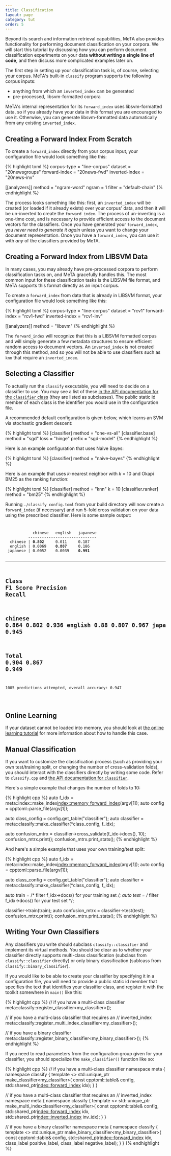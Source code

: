```yaml
---
title: Classification
layout: page
category: tut
order: 5
---
```


Beyond its search and information retrieval capabilities, MeTA also
provides functionality for performing document classification on your
corpora. We will start this tutorial by discussing how you can perform
document classification experiments on your data **without writing a single
line of code**, and then discuss more complicated examples later on.

The first step in setting up your classification task is, of course,
selecting your corpus. MeTA's built-in `classify` program supports the
following corpus inputs:

- anything from which an `inverted_index` can be generated
- pre-processed, libsvm-formatted corpora

MeTA's internal representation for its `forward_index` uses
libsvm-formatted data, so if you already have your data in this format you
are encouraged to use it. Otherwise, you can generate libsvm-formatted
data automatically from any existing `inverted_index`.

## Creating a Forward Index From Scratch

To create a `forward_index` directly from your corpus input, your
configuration file would look something like this:

{% highlight toml %}
corpus-type = "line-corpus"
dataset = "20newsgroups"
forward-index = "20news-fwd"
inverted-index = "20news-inv"

[[analyzers]]
method = "ngram-word"
ngram = 1
filter = "default-chain"
{% endhighlight %}

The process looks something like this: first, an `inverted_index` will be
created (or loaded if it already exists) over your corpus' data, and then
it will be un-inverted to create the `forward_index`. The process of
un-inverting is a one-time cost, and is necessary to provide efficient
access to the document vectors for the classifiers. Once you have
generated your `forward_index`, you *never need to generate it again*
unless you want to change your document representation. Once you have a
`forward_index`, you can use it with *any* of the classifiers provided by
MeTA.

## Creating a Forward Index from LIBSVM Data

In many cases, you may already have pre-processed corpora to perform
classification tasks on, and MeTA gracefully handles this. The most common
input for these classification tasks is the LIBSVM file format, and MeTA
supports this format directly as an input corpus.

To create a `forward_index` from data that is already in LIBSVM format,
your configuration file would look something like this:

{% highlight toml %}
corpus-type = "line-corpus"
dataset = "rcv1"
forward-index = "rcv1-fwd"
inverted-index = "rcv1-inv"

[[analyzers]]
method = "libsvm"
{% endhighlight %}

The `forward_index` will recognize that this is a LIBSVM formatted corpus
and will simply generate a few metadata structures to ensure efficient
random access to document vectors. An `inverted_index` is not created
through this method, and so you will not be able to use classifiers such
as `knn` that require an `inverted_index`.

## Selecting a Classifier

To actually run the `classify` executable, you will need to decide on a
classifier to use. You may see a list of these [in the API documentation
for the `classifier`
class](doxygen/classmeta_1_1classify_1_1classifier.html) (they are listed
as subclasses). The public static id member of each class is the
identifier you would use in the configuration file.

A recommended default configuration is given below, which learns an SVM
via stochastic gradient descent:

{% highlight toml %}
[classifier]
method = "one-vs-all"
    [classifier.base]
    method = "sgd"
    loss = "hinge"
    prefix = "sgd-model"
{% endhighlight %}

Here is an example configuration that uses Naive Bayes:

{% highlight toml %}
[classifier]
method = "naive-bayes"
{% endhighlight %}

Here is an example that uses *k*-nearest neighbor with *k* = 10 and Okapi BM25
as the ranking function:

{% highlight toml %}
[classifier]
method = "knn"
k = 10
    [classifier.ranker]
    method = "bm25"
{% endhighlight %}

Running `./classify config.toml` from your build directory will now create
a `forward_index` (if necessary) and run 5-fold cross validation on your
data using the prescribed classifier. Here is some sample output:

<div>
<code>
<pre>
            chinese   english   japanese
          ------------------------------
  chinese | <strong>0.802</strong>     0.011     0.187
  english | 0.0069    <strong>0.807</strong>     0.186
 japanese | 0.0052    0.0039    <strong>0.991</strong>

------------------------------------------------
<strong>Class</strong>       <strong>F1 Score</strong>    <strong>Precision</strong>   <strong>Recall</strong>
------------------------------------------------
chinese     0.864       0.802       0.936
english     0.88        0.807       0.967
japanese    0.968       0.991       0.945
------------------------------------------------
<strong>Total</strong>       <strong>0.904</strong>       <strong>0.867</strong>       <strong>0.949</strong>
------------------------------------------------
1005 predictions attempted, overall accuracy: 0.947
</pre>
</code>
</div>

## Online Learning
If your dataset cannot be loaded into memory, you should look at [the
online learning tutorial](online-learning.html) for more information about
how to handle this case.

## Manual Classification

If you want to customize the classification process (such as providing
your own test/training split, or changing the number of cross-validation
folds), you should interact with the classifiers directly by writing some
code. Refer to `classify.cpp` and [the API documentation for
`classifier`](doxygen/classmeta_1_1classify_1_1classifier.html).

Here's a simple example that changes the number of folds to 10:

{% highlight cpp %}
auto f_idx = meta::index::make_index<index::memory_forward_index>(argv[1]);
auto config = cpptoml::parse_file(argv[1]);

auto class_config = config.get_table("classifier");
auto classifier = meta::classify::make_classifier(*class_config, f_idx);

auto confusion_mtrx = classifier->cross_validate(f_idx->docs(), 10);
confusion_mtrx.print();
confusion_mtrx.print_stats();
{% endhighlight %}

And here's a simple example that uses your own training/test split:

{% highlight cpp %}
auto f_idx = meta::index::make_index<index::memory_forward_index>(argv[1]);
auto config = cpptoml::parse_file(argv[1]);

auto class_config = config.get_table("classifier");
auto classifier = meta::classify::make_classifier(*class_config, f_idx);

auto train = /* filter f_idx->docs() for your training set */;
auto test = /* filter f_idx->docs() for your test set */;

classifier->train(train);
auto confusion_mtrx = classifier->test(test);
confusion_mtrx.print();
confusion_mtrx.print_stats();
{% endhighlight %}

## Writing Your Own Classifiers

Any classifiers you write should subclass `classify::classifier` and
implement its virtual methods. You should be clear as to whether your
classifier directly supports multi-class classification (subclass from
`classify::classifier` directly) or only binary classification (sublcass
from `classify::binary_classifier`).

If you would like to be able to create your classifier by specifying it in
a configuration file, you will need to provide a public static id member
that specifies the text that identifies your classifier class, and
register it with the toolkit somewhere in `main()` like this:

{% highlight cpp %}
// if you have a multi-class classifier
meta::classify::register_classifier<my_classifier>();

// if you have a multi-class classifier that requires an
// inverted_index
meta::classify::register_multi_index_classifier<my_classifier>();

// if you have a binary classifier
meta::classify::register_binary_classifier<my_binary_classifier>();
{% endhighlight %}

If you need to read parameters from the configuration group given for your
classifier, you should specialize the `make_classifier()` function like so:

{% highlight cpp %}
// if you have a multi-class classifier
namespace meta
{
namespace classify
{
template <>
std::unique_ptr<classifier>
    make_classifier<my_classifier>(
        const cpptoml::table& config,
        std::shared_ptr<index::forward_index> idx);
}
}

// if you have a multi-class classifier that requires an
// inverted_index
namespace meta
{
namespace classify
{
template <>
std::unique_ptr<classifier>
    make_multi_indexclassifier<my_classifier>(
        const cpptoml::table& config,
        std::shared_ptr<index::forward_index> idx,
        std::shared_ptr<index::inverted_index> inv_idx);
}
}

// if you have a binary classifier
namespace meta
{
namespace classify
{
template <>
std::unique_ptr<classifier>
    make_binary_classifier<my_binary_classifier>(
        const cpptoml::table& config,
        std::shared_ptr<index::forward_index> idx,
        class_label positive_label,
        class_label negative_label);
}
}
{% endhighlight %}
